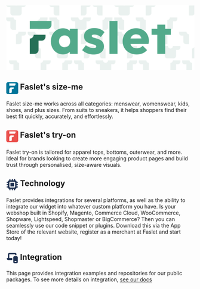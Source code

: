 <img src="https://raw.githubusercontent.com/Faslet/.github/main/profile/faslet_banner.png" />

## <img src="https://raw.githubusercontent.com/Faslet/.github/main/profile/size-me.png" width="32" style="vertical-align: text-top;" /> Faslet's size-me

Faslet size-me works across all categories: menswear, womenswear, kids, shoes, and plus sizes. From suits to sneakers, it helps shoppers find their best fit quickly, accurately, and effortlessly.

## <img src="https://raw.githubusercontent.com/Faslet/.github/main/profile/try-on.png" width="32" style="vertical-align: text-top;" /> Faslet's try-on

Faslet try-on is tailored for apparel tops, bottoms, outerwear, and more. Ideal for brands looking to create more engaging product pages and build trust through personalised, size-aware visuals.

## <img src="https://raw.githubusercontent.com/Faslet/.github/main/profile/technology.png" width="32" style="vertical-align: text-top;" /> Technology

Faslet provides integrations for several platforms, as well as the ability to integrate our widget into whatever custom platform you have. Is your webshop built in Shopify, Magento, Commerce Cloud, WooCommerce, Shopware, Lightspeed, Shopmaster or BigCommerce? Then you can seamlessly use our code snippet or plugins. Download this via the App Store of the relevant website, register as a merchant at Faslet and start today!

## <img src="https://raw.githubusercontent.com/Faslet/.github/main/profile/integration.png" width="32" style="vertical-align: text-top;" /> Integration

This page provides integration examples and repositories for our public packages. To see more details on integration, [see our docs](https://docs.faslet.net)

